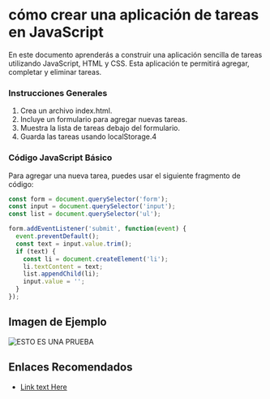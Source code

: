# cómo crear una aplicación de tareas en JavaScript
En este documento aprenderás a construir una aplicación sencilla de tareas utilizando JavaScript, HTML y CSS. Esta aplicación te permitirá agregar, completar y eliminar tareas.

###  Instrucciones Generales
1. Crea un archivo index.html.
2. Incluye un formulario para agregar nuevas tareas.
3. Muestra la lista de tareas debajo del formulario.
4. Guarda las tareas usando localStorage.4


### Código JavaScript Básico
Para agregar una nueva tarea, puedes usar el siguiente fragmento de código:
```javascript
const form = document.querySelector('form');
const input = document.querySelector('input');
const list = document.querySelector('ul');

form.addEventListener('submit', function(event) {
  event.preventDefault();
  const text = input.value.trim();
  if (text) {
    const li = document.createElement('li');
    li.textContent = text;
    list.appendChild(li);
    input.value = '';
  }
});
```

## Imagen de Ejemplo
![](https://encrypted-tbn0.gstatic.com/images?q=tbn:ANd9GcQwmhEi0obPGjoa2Mt0_gOUNav2jQa7_Cab3SX0BcP1zkqapmZsqCvFZvNNk545qrfhRMU&usqp=CAU "ESTO ES UNA PRUEBA")

## Enlaces Recomendados
- [Link text Here](https://link-url-here.org)
